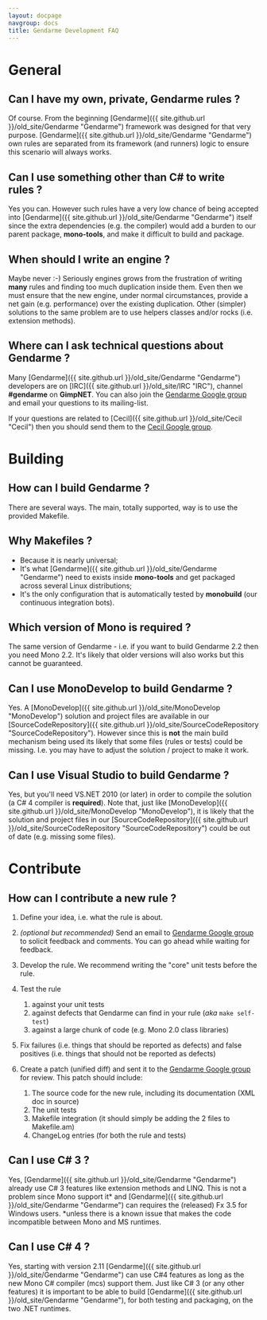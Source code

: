 ```yaml
---
layout: docpage
navgroup: docs
title: Gendarme Development FAQ
---
```


General
=======

Can I have my own, private, Gendarme rules ?
--------------------------------------------

Of course. From the beginning [Gendarme]({{ site.github.url }}/old_site/Gendarme "Gendarme") framework was designed for that very purpose. [Gendarme]({{ site.github.url }}/old_site/Gendarme "Gendarme") own rules are separated from its framework (and runners) logic to ensure this scenario will always works.

Can I use something other than C\# to write rules ?
---------------------------------------------------

Yes you can. However such rules have a very low chance of being accepted into [Gendarme]({{ site.github.url }}/old_site/Gendarme "Gendarme") itself since the extra dependencies (e.g. the compiler) would add a burden to our parent package, **mono-tools**, and make it difficult to build and package.

When should I write an engine ?
-------------------------------

Maybe never :-) Seriously engines grows from the frustration of writing **many** rules and finding too much duplication inside them. Even then we must ensure that the new engine, under normal circumstances, provide a net gain (e.g. performance) over the existing duplication. Other (simpler) solutions to the same problem are to use helpers classes and/or rocks (i.e. extension methods).

Where can I ask technical questions about Gendarme ?
----------------------------------------------------

Many [Gendarme]({{ site.github.url }}/old_site/Gendarme "Gendarme") developers are on [IRC]({{ site.github.url }}/old_site/IRC "IRC"), channel **\#gendarme** on **GimpNET**. You can also join the [Gendarme Google group](http://groups.google.com/group/gendarme) and email your questions to its mailing-list.

If your questions are related to [Cecil]({{ site.github.url }}/old_site/Cecil "Cecil") then you should send them to the [Cecil Google group](http://groups.google.com/group/mono-cecil?hl=en).

Building
========

How can I build Gendarme ?
--------------------------

There are several ways. The main, totally supported, way is to use the provided Makefile.

Why Makefiles ?
---------------

-   Because it is nearly universal;
-   It's what [Gendarme]({{ site.github.url }}/old_site/Gendarme "Gendarme") need to exists inside **mono-tools** and get packaged across several Linux distributions;
-   It's the only configuration that is automatically tested by **monobuild** (our continuous integration bots).

Which version of Mono is required ?
-----------------------------------

The same version of Gendarme - i.e. if you want to build Gendarme 2.2 then you need Mono 2.2. It's likely that older versions will also works but this cannot be guaranteed.

Can I use MonoDevelop to build Gendarme ?
-----------------------------------------

Yes. A [MonoDevelop]({{ site.github.url }}/old_site/MonoDevelop "MonoDevelop") solution and project files are available in our [SourceCodeRepository]({{ site.github.url }}/old_site/SourceCodeRepository "SourceCodeRepository"). However since this is **not** the main build mechanism being used its likely that some files (rules or tests) could be missing. I.e. you may have to adjust the solution / project to make it work.

Can I use Visual Studio to build Gendarme ?
-------------------------------------------

Yes, but you'll need VS.NET 2010 (or later) in order to compile the solution (a C\# 4 compiler is **required**). Note that, just like [MonoDevelop]({{ site.github.url }}/old_site/MonoDevelop "MonoDevelop"), it is likely that the solution and project files in our [SourceCodeRepository]({{ site.github.url }}/old_site/SourceCodeRepository "SourceCodeRepository") could be out of date (e.g. missing some files).

Contribute
==========

How can I contribute a new rule ?
---------------------------------

1.  Define your idea, i.e. what the rule is about.
2.  *(optional but recommended)* Send an email to [Gendarme Google group](http://groups.google.com/group/gendarme) to solicit feedback and comments. You can go ahead while waiting for feedback.
3.  Develop the rule. We recommend writing the "core" unit tests before the rule.
4.  Test the rule
    1.  against your unit tests
    2.  against defects that Gendarme can find in your rule (*aka* `make self-test`)
    3.  against a large chunk of code (e.g. Mono 2.0 class libraries)

5.  Fix failures (i.e. things that should be reported as defects) and false positives (i.e. things that should not be reported as defects)
6.  Create a patch (unified diff) and sent it to the [Gendarme Google group](http://groups.google.com/group/gendarme) for review. This patch should include:
    1.  The source code for the new rule, including its documentation (XML doc in source)
    2.  The unit tests
    3.  Makefile integration (it should simply be adding the 2 files to Makefile.am)
    4.  ChangeLog entries (for both the rule and tests)

Can I use C\# 3 ?
-----------------

Yes, [Gendarme]({{ site.github.url }}/old_site/Gendarme "Gendarme") already use C\# 3 features like extension methods and LINQ. This is not a problem since Mono support it\* and [Gendarme]({{ site.github.url }}/old_site/Gendarme "Gendarme") can requires the (released) Fx 3.5 for Windows users. \*unless there is a known issue that makes the code incompatible between Mono and MS runtimes.

Can I use C\# 4 ?
-----------------

Yes, starting with version 2.11 [Gendarme]({{ site.github.url }}/old_site/Gendarme "Gendarme") can use C\#4 features as long as the new Mono C\# compiler (mcs) support them. Just like C\# 3 (or any other features) it is important to be able to build [Gendarme]({{ site.github.url }}/old_site/Gendarme "Gendarme"), for both testing and packaging, on the two .NET runtimes.


